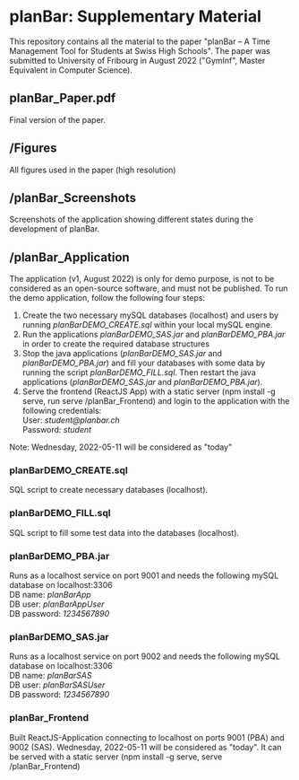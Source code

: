 # planBar: Supplementary Material
This repository contains all the material to the paper "planBar – A Time Management Tool for Students at Swiss High Schools". The paper was submitted to University of Fribourg in August 2022 ("GymInf", Master Equivalent in Computer Science).

## planBar_Paper.pdf
Final version of the paper.

## /Figures
All figures used in the paper (high resolution)

## /planBar_Screenshots
Screenshots of the application showing different states during the development of planBar.

## /planBar_Application
The application (v1, August 2022) is only for demo purpose, is not to be considered as an open-source software, and must not be published. To run the demo application, follow the following four steps:
1. Create the two necessary mySQL databases (localhost) and users by running <i>planBarDEMO_CREATE.sql</i> within your local mySQL engine.
2. Run the applications <i>planBarDEMO_SAS.jar</i> and <i>planBarDEMO_PBA.jar</i> in order to create the required database structures
3. Stop the java applications (<i>planBarDEMO_SAS.jar</i> and <i>planBarDEMO_PBA.jar</i>) and fill your databases with some data by running the script <i>planBarDEMO_FILL.sql</i>. Then restart the java applications (<i>planBarDEMO_SAS.jar</i> and <i>planBarDEMO_PBA.jar</i>).
4. Serve the frontend (ReactJS App) with a static server (npm install -g serve, run serve /planBar_Frontend) and login to the application with the following credentials:<br>User: <i>student&#64;planbar.ch</i><br>
Password: <i>student</i>

Note: Wednesday, 2022-05-11 will be considered as "today"

### planBarDEMO_CREATE.sql
SQL script to create necessary databases (localhost).

### planBarDEMO_FILL.sql
SQL script to fill some test data into the databases (localhost).

### planBarDEMO_PBA.jar
Runs as a localhost service on port 9001 and needs the following mySQL database on localhost:3306<br>
DB name: <i>planBarApp</i><br>
DB user: <i>planBarAppUser</i><br>
DB password: <i>1234567890</i>
### planBarDEMO_SAS.jar
Runs as a localhost service on port 9002 and needs the following mySQL database on localhost:3306<br>
DB name: <i>planBarSAS</i><br>
DB user: <i>planBarSASUser</i><br>
DB password: <i>1234567890</i>

### planBar_Frontend
Built ReactJS-Application connecting to localhost on ports 9001 (PBA) and 9002 (SAS). Wednesday, 2022-05-11 will be considered as "today". It can be served with a static server (npm install -g serve, serve /planBar_Frontend)
